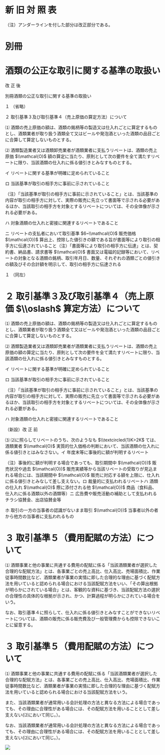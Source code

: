 # 新 旧 対 照 表

（注）アンダーラインを付した部分は改正部分である。

# 別冊

# 酒類の公正な取引に関する基準の取扱い

改 正 後

別冊酒類の公正な取引に関する基準の取扱い

１ （省略）

２ 取引基準３及び取引基準４（売上原価の算定方法）について

⑴ 酒類の売上原価の額は、酒類の銘柄等の製造又は仕入れごとに算定するものとし、酒類業者が取り扱う酒類全て又はビールや発泡酒といった酒類の品目ごとに合算して算定しないものとする。

⑵ 酒類製造業者又は酒類卸売業者が酒類業者に支払うリベートは、酒類の売上原価 $\\mathcal{O}$ 額の算定に当たり、原則として次の要件を全て満たすリベートに限り、当該酒類の仕入れに係る値引きとみなすものとする。

イ リベートに関する基準が明確に定められていること

ロ 当該基準が取引の相手方に事前に示されていること

（注）「当該基準が取引の相手方に事前に示されていること」とは、当該基準の内容が取引の相手方に対して、実際の販売に先立って書面等で示される必要があるほか、当該取引の相手方を対象とするリベートについては、その全体像が示される必要がある。

ハ 対象酒類の仕入れと密接に関連するリベートであること

ニ リベートの支払者において取引基準 $6~\\mathcal{O}$ 販売価格 $\\mathcal{O})$ 算出上、控除した値引きの額である旨が書面等により取引の相手方に伝達されていること（注）「書面等により取引の相手方に伝達」とは、契約書、納品書、請求書等 $\\mathcal{O}$ 書面又は電磁的記録等において、リベートの対象となる酒類の銘柄、取引年月日、数量、それぞれの酒類ごとの値引きの額及びその合計額を明示して、取引の相手方に伝達される

１ （同左）

# ２ 取引基準３及び取引基準４（売上原価 $\\oslash$ 算定方法）について

⑴ 酒類の売上原価の額は、酒類の銘柄等の製造又は仕入れごとに算定するものとし、酒類業者が取り扱う酒類全て又はビールや発泡酒といった酒類の品目ごとに合算して算定しないものとする。

⑵ 酒類製造業者又は酒類卸売業者が酒類業者に支払うリベートは、酒類の売上原価の額の算定に当たり、原則として次の要件を全て満たすリベートに限り、当該酒類の仕入れに係る値引きとみなすものとする。

イ リベートに関する基準が明確に定められていること

ロ 当該基準が取引の相手方に事前に示されていること

（注）「当該基準が取引の相手方に事前に示されていること」とは、当該基準の内容が取引の相手方に対して、実際の販売に先立って書面等で示される必要があるほか、当該取引の相手方を対象とするリベートについては、その全体像が示される必要がある。

ハ 対象酒類の仕入れと密接に関連するリベートであること

（新設）改 正 前

⑶ ⑵に照らしてリベートのうち、次のようなも $\\textcircled{1}K>2K$ ては、酒類業者 $\\mathcal{O}$ 実質的仕入価格の判断において、当該酒類の仕入れに係る値引きとはみなさない。イ 年度末等に事後的に額が判明するリベート

（注）事後的に額が判明する場合であっても、取引期間中 $\\mathcal{O})$ 販売状況や過去 $\\mathcal{O})$ 販売実績等から当該リベートの受取りが見込まれる場合には、当該期間中 $\\mathcal{O}$ 販売に対応する額を上限に、仕入れに係る値引きとみなして差し支えない。ロ 裁量的に支払われるリベートハ 酒類の仕入れ $\\mathcal{O}$ 際に添付される他 $\\mathcal{O})$ 商品（食料品、仕入れに係る酒類以外の酒類等）ニ 広告費や販売活動の補助として支払われるチラシ協賛金、出店協賛金等

ホ 取引の一方の当事者の認識がないまま取引 $\\mathcal{O})$ 当事者以外の者から他方の当事者に支払われるもの

# ３ 取引基準５（費用配賦の方法）について

⑴ 酒類事業と他の事業に共通する費用の配賦に係る「当該酒類業者が選択した合理的な配賦方法」とは、各事業ごとの売上高比、仕入高比、売場面積比、作業従事時間数比など、酒類業者が事業の実情に即した合理的な理由に基づく配賦方法を用いていると認められる場合における当該配賦方法をいい、「その算出根拠が明らかにされている場合」とは、客観的な資料に基づき、当該配賦方法の選択の合理性の具体的な根拠が示され、かつ、計算過程が明らかにされている場合をいう。

なお、取引基準４に照らして、仕入れに係る値引きとみなすことができないリベートについては、酒類の販売に係る販売費及び一般管理費からも控除できないことに留意する。

# ３ 取引基準５（費用配賦の方法）について

⑴ 酒類事業と他の事業に共通する費用の配賦に係る「当該酒類業者が選択した合理的な配賦方法」とは、各事業ごとの売上高比、仕入高比、売場面積比、作業従事時間数比など、酒類業者が事業の実情に即した合理的な理由に基づく配賦方法を用いていると認められる場合における当該配賦方法をいう。

また、当該酒類業者が通常用いる会計処理の方法と異なる方法による場合であっても、その理由に合理性がある場合には、その配賦方法を用いることとして差し支えない(⑵において同じ。）。

なお、当該酒類業者が通常用いる会計処理の方法と異なる方法による場合であっても、その理由に合理性がある場合には、その配賦方法を用いることとして差し支えない(⑵において同じ。）。

![](https://www.nta.go.jp/tmp/36d22b0e-16a0-477f-8ed2-fdc37b48cd7e/images/5aeeb1a2383988b5bf3e7ff569a3445ce8260d45e3b7e992fc5cc391960260ea.jpg)